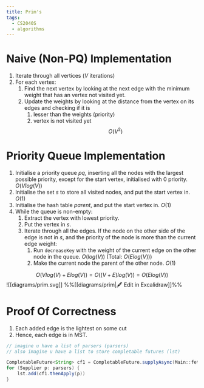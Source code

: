 ```yaml
---
title: Prim's
tags:
  - CS2040S
  - algorithms
---
```

# Naive (Non-PQ) Implementation

1. Iterate through all vertices ($V$ iterations)
2. For each vertex:
	1. Find the next vertex by looking at the next edge with the minimum weight that has an vertex not visited yet.
	2. Update the weights by looking at the distance from the vertex on its edges and checking if it is
		1. lesser than the weights (priority)
		2. vertex is not visited yet
$$ O(V^2)$$
# Priority Queue Implementation

1. Initialise a priority queue $pq$, inserting all the nodes with the largest possible priority, except for the start vertex, initialised with $0$ priority. $O(Vlog(V))$
2. Initialise the set $s$ to store all visited nodes, and put the start vertex in. $O(1)$
3. Initialise the hash table $parent$, and put the start vertex in. $O(1)$
4. While the queue is non-empty: 
	1. Extract the vertex with lowest priority.
	2. Put the vertex in $s$.
	3. Iterate through all the edges. 
	   If the node on the other side of the edge is not in $s$, and the priority of the node is more than the current edge weight:
		1. Run ``decreaseKey`` with the weight of the current edge on the other node in the queue. $O(log(V))$ (Total: $O(Elog(V))$)
		2. Make the current node the parent of the other node. $O(1)$

$$
O(Vlog(V) + Elog(V)) =  O((V + E)log(V)) = O(Elog(V))
$$
![[diagrams/prim.svg]]
%%[[diagrams/prim|🖋 Edit in Excalidraw]]%%

# Proof Of Correctness

1. Each added edge is the lightest on some cut
2. Hence, each edge is in MST.

```Java
// imagine u have a list of parsers (parsers)
// also imagine u have a list to store completable futures (lst)

CompletableFuture<String> cf1 = CompletableFuture.supplyAsync(Main::fetchData)
for (Supplier p: parsers) {
	lst.add(cf1.thenApply(p))
}	
```

